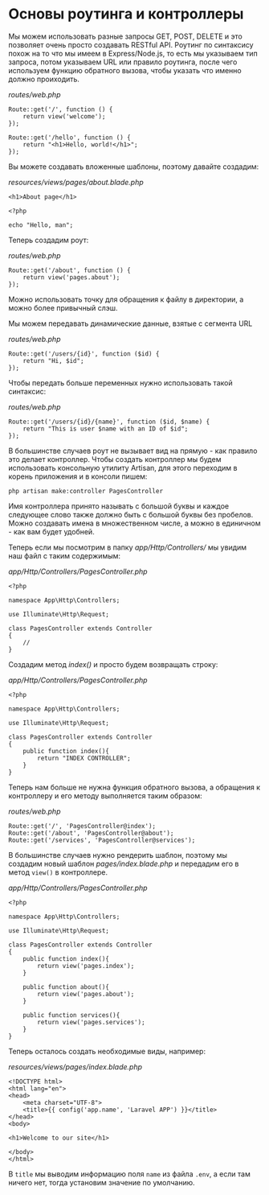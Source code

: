 # Основы роутинга и контроллеры

Мы можем использовать разные запросы GET, POST, DELETE и это позволяет очень просто создавать RESTful API. Роутинг по синтаксису похож на то что мы имеем в Express/Node.js, то есть мы указываем тип запроса, потом указываем URL или правило роутинга, после чего используем функцию обратного вызова, чтобы указать что именно должно проиходить.

*routes/web.php*

```
Route::get('/', function () {
    return view('welcome');
});

Route::get('/hello', function () {
    return "<h1>Hello, world!</h1>";
});
```

Вы можете создавать вложенные шаблоны, поэтому давайте создадим:

*resources/views/pages/about.blade.php*

```
<h1>About page</h1>

<?php

echo "Hello, man";
```

Теперь создадим роут:

*routes/web.php*

```
Route::get('/about', function () {
    return view('pages.about');
});
```

Можно использовать точку для обращения к файлу в директории, а можно более привычный слэш.

Мы можем передавать динамические данные, взятые с сегмента URL

*routes/web.php*

```
Route::get('/users/{id}', function ($id) {
    return "Hi, $id";
});
```

Чтобы передать больше переменных нужно использовать такой синтаксис:

*routes/web.php*

```
Route::get('/users/{id}/{name}', function ($id, $name) {
    return "This is user $name with an ID of $id";
});
```

В большинстве случаев роут не вызывает вид на прямую - как правило это делает контроллер. Чтобы создать контроллер мы будем использовать консольную утилиту Artisan, для этого переходим в корень приложения и в консоли пишем:

```
php artisan make:controller PagesController
```

Имя контроллера принято называть с большой буквы и каждое следующее слово также должно быть с большой буквы без пробелов. Можно создавать имена в множественном числе, а можно в единичном - как вам будет удобней.

Теперь если мы посмотрим в папку *app/Http/Controllers/* мы увидим наш файл с таким содержимым:

*app/Http/Controllers/PagesController.php*

```
<?php

namespace App\Http\Controllers;

use Illuminate\Http\Request;

class PagesController extends Controller
{
    //
}
```

Создадим метод *index()*  и просто будем возвращать строку:

*app/Http/Controllers/PagesController.php*

```
<?php

namespace App\Http\Controllers;

use Illuminate\Http\Request;

class PagesController extends Controller
{
    public function index(){
        return "INDEX CONTROLLER";
    }
}
```

Теперь нам больше не нужна функция обратного вызова, а обращения к контроллеру и его методу выполняется таким образом:

*routes/web.php*

```
Route::get('/', 'PagesController@index');
Route::get('/about', 'PagesController@about');
Route::get('/services', 'PagesController@services');
```

В большинстве случаев нужно рендерить шаблон, поэтому мы создадим новый шаблон *pages/index.blade.php* и передадим его в метод `view()` в контроллере.

*app/Http/Controllers/PagesController.php*

```
<?php

namespace App\Http\Controllers;

use Illuminate\Http\Request;

class PagesController extends Controller
{
    public function index(){
        return view('pages.index');
    }

    public function about(){
        return view('pages.about');
    }

    public function services(){
        return view('pages.services');
    }
}
```

Теперь осталось создать необходимые виды, например:

*resources/views/pages/index.blade.php*

```
<!DOCTYPE html>
<html lang="en">
<head>
    <meta charset="UTF-8">
    <title>{{ config('app.name', 'Laravel APP') }}</title>
</head>
<body>

<h1>Welcome to our site</h1>

</body>
</html>
```

В `title` мы выводим информацию поля `name` из файла `.env`, а если там ничего нет, тогда установим значение по умолчанию.
